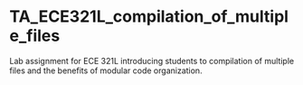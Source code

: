# TA_ECE321L_compilation_of_multiple_files
Lab assignment for ECE 321L introducing students to compilation of multiple files and the benefits of modular code organization.
